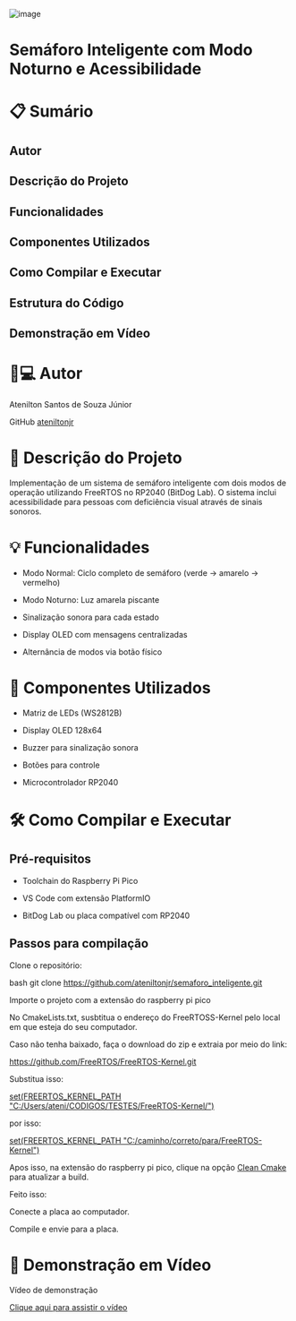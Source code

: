 ![image](https://github.com/user-attachments/assets/f2a5c9b8-6208-4723-8f46-1d74be421827)
# Semáforo Inteligente com Modo Noturno e Acessibilidade

# 📋 Sumário

## Autor
## Descrição do Projeto
## Funcionalidades
## Componentes Utilizados
## Como Compilar e Executar
## Estrutura do Código
## Demonstração em Vídeo


# 👨💻 Autor
Atenilton Santos de Souza Júnior

GitHub [ateniltonjr](https://github.com/ateniltonjr)

# 🚦 Descrição do Projeto
Implementação de um sistema de semáforo inteligente com dois modos de operação utilizando FreeRTOS no RP2040 (BitDog Lab). O sistema inclui acessibilidade para pessoas com deficiência visual através de sinais sonoros.

# 💡 Funcionalidades
- Modo Normal: Ciclo completo de semáforo (verde → amarelo → vermelho)

- Modo Noturno: Luz amarela piscante

- Sinalização sonora para cada estado

- Display OLED com mensagens centralizadas

- Alternância de modos via botão físico

# 🔧 Componentes Utilizados
- Matriz de LEDs (WS2812B)

- Display OLED 128x64

- Buzzer para sinalização sonora

- Botões para controle

- Microcontrolador RP2040

# 🛠 Como Compilar e Executar
## Pré-requisitos
- Toolchain do Raspberry Pi Pico

- VS Code com extensão PlatformIO

- BitDog Lab ou placa compatível com RP2040

## Passos para compilação
Clone o repositório:

bash
git clone https://github.com/ateniltonjr/semaforo_inteligente.git

Importe o projeto com a extensão do raspberry pi pico

No CmakeLists.txt, susbtitua o endereço do FreeRTOSS-Kernel pelo local em que esteja do seu computador.

Caso não tenha baixado, faça o download do zip e extraia por meio do link:

https://github.com/FreeRTOS/FreeRTOS-Kernel.git

Substitua isso:

[set(FREERTOS_KERNEL_PATH "C:/Users/ateni/CODIGOS/TESTES/FreeRTOS-Kernel/")](#)

por isso:

[set(FREERTOS_KERNEL_PATH "C:/caminho/correto/para/FreeRTOS-Kernel")](#)

Apos isso, na extensão do raspberry pi pico, clique na opção [Clean Cmake]() para atualizar a build.

Feito isso:

Conecte a placa ao computador.

Compile e envie para a placa.


# 🎥 Demonstração em Vídeo
Vídeo de demonstração

[Clique aqui para assistir o vídeo](#)
